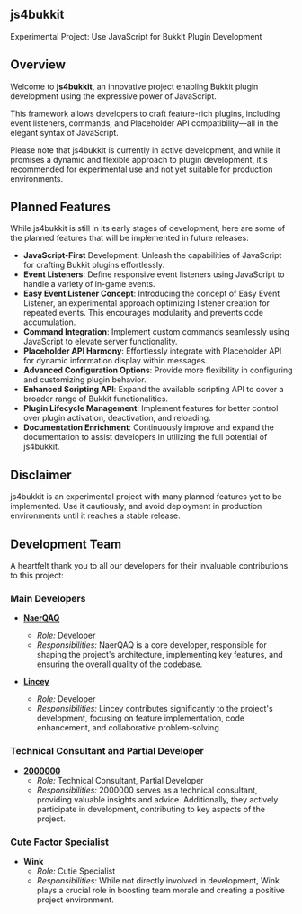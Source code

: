 ## js4bukkit

Experimental Project: Use JavaScript for Bukkit Plugin Development

## Overview

Welcome to **js4bukkit**, an innovative project enabling Bukkit plugin development using the expressive power of JavaScript.

This framework allows developers to craft feature-rich plugins, including event listeners, commands, and Placeholder API compatibility—all in the elegant syntax of JavaScript.

Please note that js4bukkit is currently in active development, and while it promises a dynamic and flexible approach to plugin development, it's recommended for experimental use and not yet suitable for production environments.

## Planned Features

While js4bukkit is still in its early stages of development, here are some of the planned features that will be implemented in future releases:

- **JavaScript-First** Development: Unleash the capabilities of JavaScript for crafting Bukkit plugins effortlessly.
- **Event Listeners**: Define responsive event listeners using JavaScript to handle a variety of in-game events.
- **Easy Event Listener Concept**: Introducing the concept of Easy Event Listener, an experimental approach optimizing listener creation for repeated events. This encourages modularity and prevents code accumulation.
- **Command Integration**: Implement custom commands seamlessly using JavaScript to elevate server functionality.
- **Placeholder API Harmony**: Effortlessly integrate with Placeholder API for dynamic information display within messages.
- **Advanced Configuration Options**: Provide more flexibility in configuring and customizing plugin behavior.
- **Enhanced Scripting API**: Expand the available scripting API to cover a broader range of Bukkit functionalities.
- **Plugin Lifecycle Management**: Implement features for better control over plugin activation, deactivation, and reloading.
- **Documentation Enrichment**: Continuously improve and expand the documentation to assist developers in utilizing the full potential of js4bukkit.

## Disclaimer

js4bukkit is an experimental project with many planned features yet to be implemented. Use it cautiously, and avoid deployment in production environments until it reaches a stable release.

## Development Team

A heartfelt thank you to all our developers for their invaluable contributions to this project:

### Main Developers

- [**NaerQAQ**](https://github.com/NaerQAQ)
    - *Role:* Developer
    - *Responsibilities:* NaerQAQ is a core developer, responsible for shaping the project's architecture, implementing key features, and ensuring the overall quality of the codebase.

- [**Lincey**](https://github.com/L1ncey)
    - *Role:* Developer
    - *Responsibilities:* Lincey contributes significantly to the project's development, focusing on feature implementation, code enhancement, and collaborative problem-solving.

### Technical Consultant and Partial Developer

- [**2000000**](https://gitee.com/A2000000)
    - *Role:* Technical Consultant, Partial Developer
    - *Responsibilities:* 2000000 serves as a technical consultant, providing valuable insights and advice. Additionally, they actively participate in development, contributing to key aspects of the project.

### Cute Factor Specialist

- **Wink**
    - *Role:* Cutie Specialist
    - *Responsibilities:* While not directly involved in development, Wink plays a crucial role in boosting team morale and creating a positive project environment.

